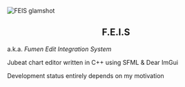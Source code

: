 ![FEIS glamshot](https://i.imgur.com/Z4araqI.png)

<h2 align=center>F.E.I.S</h2>
a.k.a.  <i>Fumen Edit Integration System</i>

Jubeat chart editor written in C++ using SFML & Dear ImGui

Development status entirely depends on my motivation
